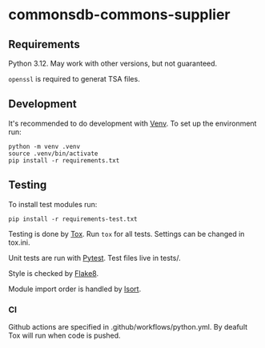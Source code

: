 # commonsdb-commons-supplier

## Requirements

Python 3.12. May work with other versions, but not guaranteed.

`openssl` is required to generat TSA files.

## Development

It's recommended to do development with [Venv](https://docs.python.org/3/library/venv.html). To set up the environment run:

```
python -m venv .venv
source .venv/bin/activate
pip install -r requirements.txt
```

## Testing

To install test modules run:

```
pip install -r requirements-test.txt
```

Testing is done by [Tox](https://tox.wiki). Run `tox` for all tests. Settings can be changed in tox.ini.

Unit tests are run with [Pytest](https://docs.pytest.org). Test files live in tests/.

Style is checked by [Flake8](https://flake8.pycqa.org/).

Module import order is handled by [Isort](https://pycqa.github.io/isort/).

### CI

Github actions are specified in .github/workflows/python.yml. By deafult Tox will run when code is pushed.
